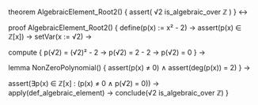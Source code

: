 theorem AlgebraicElement_Root2() {
  assert(
    √2 is_algebraic_over ℤ
  )
} ↔

proof AlgebraicElement_Root2() {
  define(p(x) := x² - 2) →
  assert(p(x) ∈ ℤ[x]) →
  setVar(x := √2) →
  
  compute {
    p(√2) = (√2)² - 2 →
    p(√2) = 2 - 2 →
    p(√2) = 0
  } →
  
  lemma NonZeroPolynomial() {
    assert(p(x) ≠ 0) ∧
    assert(deg(p(x)) = 2)
  } →
  
  assert(∃p(x) ∈ ℤ[x] : (p(x) ≠ 0 ∧ p(√2) = 0)) →
  apply(def_algebraic_element) →
  conclude(√2 is_algebraic_over ℤ)
}